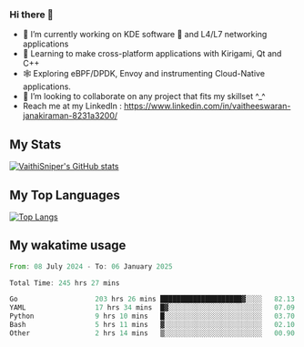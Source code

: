 ### Hi there 👋

- 🔭 I’m currently working on KDE software 💓 and L4/L7 networking applications 
- 📖 Learning to make cross-platform applications with Kirigami, Qt and C++
- 🕸️ Exploring eBPF/DPDK, Envoy and instrumenting Cloud-Native applications. 
- 👯 I’m looking to collaborate on any project that fits my skillset ^_^
- Reach me at my LinkedIn : https://www.linkedin.com/in/vaitheeswaran-janakiraman-8231a3200/

## My Stats
[![VaithiSniper's GitHub stats](https://github-readme-stats.vercel.app/api?username=VaithiSniper&hide=stars&theme=radical)](https://github.com/anuraghazra/github-readme-stats)

## My Top Languages

[![Top Langs](https://github-readme-stats.vercel.app/api/top-langs/?username=VaithiSniper&layout=compact)](https://github.com/anuraghazra/github-readme-stats)

## My wakatime usage

<!--START_SECTION:waka-->

```rust
From: 08 July 2024 - To: 06 January 2025

Total Time: 245 hrs 27 mins

Go                   203 hrs 26 mins ████████████████████▓░░░░   82.13 %
YAML                 17 hrs 34 mins  █▓░░░░░░░░░░░░░░░░░░░░░░░   07.09 %
Python               9 hrs 10 mins   █░░░░░░░░░░░░░░░░░░░░░░░░   03.70 %
Bash                 5 hrs 11 mins   ▓░░░░░░░░░░░░░░░░░░░░░░░░   02.10 %
Other                2 hrs 14 mins   ▒░░░░░░░░░░░░░░░░░░░░░░░░   00.90 %
```

<!--END_SECTION:waka-->
